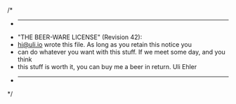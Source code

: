 /*
 * ----------------------------------------------------------------------------
 * "THE BEER-WARE LICENSE" (Revision 42):
 * <hi@uli.io> wrote this file. As long as you retain this notice you
 * can do whatever you want with this stuff. If we meet some day, and you think
 * this stuff is worth it, you can buy me a beer in return. Uli Ehler
 * ----------------------------------------------------------------------------
 */